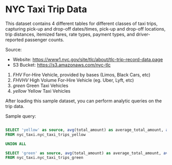 # NYC Taxi Trip Data

This dataset contains 4 different tables for different classes of taxi trips,
capturing pick-up and drop-off dates/times, pick-up and drop-off locations,
trip distances, itemized fares, rate types, payment types, and
driver-reported passenger counts.

Source:
 * Website: https://www1.nyc.gov/site/tlc/about/tlc-trip-record-data.page
 * S3 Bucket: https://s3.amazonaws.com/nyc-tlc

 1. _FHV_ For-Hire Vehicle, provided by bases (Limos, Black Cars, etc)
 2. _FHVHV_ High Volume For-Hire Vehicle (eg. Uber, Lyft, etc)
 3. _green_ Green Taxi Vehicles
 4. _yellow_ Yellow Taxi Vehicles

After loading this sample dataset, you can perform analytic queries on the trip data.

Sample query:

```sql

SELECT 'yellow' as source, avg(total_amount) as average_total_amount, avg(tip_amount) as average_tip_amount
FROM nyc_taxi.nyc_taxi_trips_yellow

UNION ALL

SELECT 'green' as source, avg(total_amount) as average_total_amount, avg(tip_amount) as average_tip_amount
FROM nyc_taxi.nyc_taxi_trips_green

```
